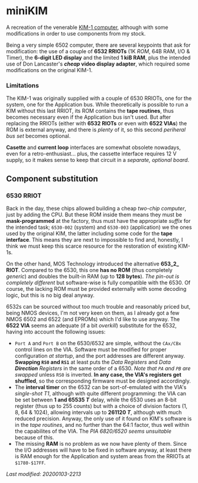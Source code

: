 # miniKIM

A recreation of the venerable [KIM-1 computer](https://en.m.wikipedia.org/wiki/KIM-1),
although with some modifications in order to use components from my stock.

Being a very simple 6502 computer, there are several keypoints that ask for
modification: the use of a couple of **6532 RRIOTs** (1K _ROM_, 64B RAM, I/O & Timer),
the **6-digit LED display** and the limited **1 kiB RAM**, plus the intended use of
Don Lancaster's **_cheap_ video display adapter**, which required some modifications
on the original KIM-1.

### Limitations

The KIM-1 was originally supplied with a couple of 6530 RRIOTs, one for the system,
one for the Application bus. While theoretically is possible to run a KIM without
this last RRIOT, its ROM contains the **tape routines**, thus becomes necessary even
if the Application bus isn't used. But after replacing the RRIOTs (either with
**6532 RIOTs** or even with **6522 VIAs**) the ROM is external anyway, and there is
_plenty_ of it, so this second _periheral bus set_ becomes optional.

**Casette** and **current loop** interfaces are somewhat obsolete nowadays, even
for a retro-enthusiast... plus, the cassette interface requires 12 V supply, so it
makes sense to keep that circuit in a _separate, optional board_.

## Component substitution

### 6530 RRIOT

Back in the day, these chips allowed building a cheap _two-chip computer_, just by
adding the CPU. But these ROM inside them means they must be **mask-programmed** at
the factory, thus must have the appropriate _suffix_ for the intended task; `6530-002`
(system) and `6530-003` (application) we the ones used by the original KIM, the latter
including some code for the **tape interface**. This means they are next to impossible
to find and, honestly, I think we must keep this scarce resource for the restoration of
existing KIM-1s.

On the other hand, MOS Technology introduced the alternative **653_2_ RIOT**. Compared
to the 6530, this one **has no ROM** (thus completely _generic_) and doubles the built-in
RAM (up to **128 bytes**). _The pin-out is completely different_ but software-wise is
fully compatible with the 6530. Of course, the lacking ROM must be provided externally
with some decoding logic, but this is no big deal anyway.

6532s can be sourced without too much trouble and reasonably priced but, being NMOS
devices, I'm not very keen on them, as I already got a few NMOS 6502 and 6522 (and
EPROMs) which I'd like to use anyway. The **6522 VIA** seems an adequate (if a bit
_overkill_) substitute for the 6532, having into account the following issues:

- `Port A` and `Port B` on the 6530/6532 are simple, without the `CAx/CBx` control
lines on the VIA. Software must be modified for proper configuration _at startup_, and
the port addresses are different anyway. **Swapping `RS0` and `RS1`** at least puts
the _Data Registers_ and _Data **Direction** Registers_ in the same order of a 6530.
_Note that `PA` and `PB` are swapped_ unless `RS0` is inverted. **In any case, the
VIA's registers get shuffled**, so the corresponding firmware must be designed
accordingly.   
- The **interval timer** on the 6532 can be sort-of-emulated with the VIA's
_single-shot T1_, although with quite different programming: the VIA can be set between
**1 and 65535 _T_** delay, while the 6530 uses an 8-bit register (thus up to 255 counts)
but with a choice of division factors (1, 8, 64 & 1024), allowing intervals up to
**261120 _T_**, although with much reduced precision. Anyway, the only use of it found
on KIM's software is in the _tape routines_, and no further than the 64:1 factor, thus
well within the capabilites of the VIA. The _PIA 6820/6520 seems unsuitable_ because of
this.
- The missing **RAM** is no problem as we now have plenty of them. Since the I/O addresses
will have to be fixed in software anyway, at least there is RAM enough for the
Application and system areas from the RRIOTs at `$1780-$17FF`.

_Last modified: 20200103-2213_
